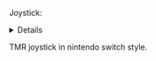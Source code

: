Joystick:
<details>
<img src="https://github.com/user-attachments/assets/09c3ba0c-979f-4511-b104-186558ca0a61" width="300">
</details>

TMR joystick in nintendo switch style.

